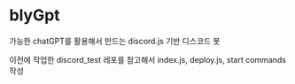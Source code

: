 # blyGpt

가능한 chatGPT를 활용해서 만드는 discord.js 기반 디스코드 봇

이전에 작업한 discord_test 레포를 참고해서 index.js, deploy.js, start commands 작성
